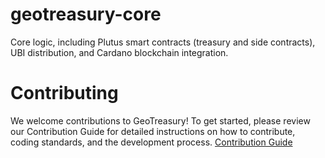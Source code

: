 # geotreasury-core
Core logic, including Plutus smart contracts (treasury and side contracts), UBI distribution, and Cardano blockchain integration.

# Contributing
We welcome contributions to GeoTreasury! To get started, please review our Contribution Guide for detailed instructions on how to contribute, coding standards, and the development process.
[Contribution Guide](https://github.com/GeoTreasury/.github/blob/main/CONTRIBUTING.md)

